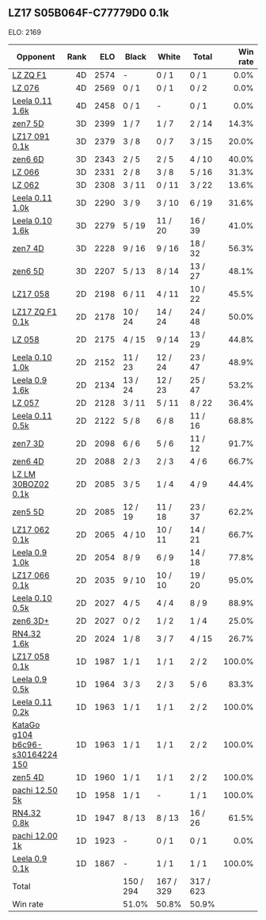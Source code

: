 ## LZ17 S05B064F-C77779D0 0.1k ##

ELO: 2169

Opponent | Rank | ELO | Black | White | Total | Win rate
---------|-----:|----:|-------|-------|-------|-------:
[LZ ZQ F1](LZ%20ZQ%20F1.md) | 4D | 2574 | - | 0 / 1 | 0 / 1 | 0.0%
[LZ 076](LZ%20076.md) | 4D | 2569 | 0 / 1 | 0 / 1 | 0 / 2 | 0.0%
[Leela 0.11 1.6k](Leela%200.11%201.6k.md) | 4D | 2458 | 0 / 1 | - | 0 / 1 | 0.0%
[zen7 5D](zen7%205D.md) | 3D | 2399 | 1 / 7 | 1 / 7 | 2 / 14 | 14.3%
[LZ17 091 0.1k](LZ17%20091%200.1k.md) | 3D | 2379 | 3 / 8 | 0 / 7 | 3 / 15 | 20.0%
[zen6 6D](zen6%206D.md) | 3D | 2343 | 2 / 5 | 2 / 5 | 4 / 10 | 40.0%
[LZ 066](LZ%20066.md) | 3D | 2331 | 2 / 8 | 3 / 8 | 5 / 16 | 31.3%
[LZ 062](LZ%20062.md) | 3D | 2308 | 3 / 11 | 0 / 11 | 3 / 22 | 13.6%
[Leela 0.11 1.0k](Leela%200.11%201.0k.md) | 3D | 2290 | 3 / 9 | 3 / 10 | 6 / 19 | 31.6%
[Leela 0.10 1.6k](Leela%200.10%201.6k.md) | 3D | 2279 | 5 / 19 | 11 / 20 | 16 / 39 | 41.0%
[zen7 4D](zen7%204D.md) | 3D | 2228 | 9 / 16 | 9 / 16 | 18 / 32 | 56.3%
[zen6 5D](zen6%205D.md) | 3D | 2207 | 5 / 13 | 8 / 14 | 13 / 27 | 48.1%
[LZ17 058](LZ17%20058.md) | 2D | 2198 | 6 / 11 | 4 / 11 | 10 / 22 | 45.5%
[LZ17 ZQ F1 0.1k](LZ17%20ZQ%20F1%200.1k.md) | 2D | 2178 | 10 / 24 | 14 / 24 | 24 / 48 | 50.0%
[LZ 058](LZ%20058.md) | 2D | 2175 | 4 / 15 | 9 / 14 | 13 / 29 | 44.8%
[Leela 0.10 1.0k](Leela%200.10%201.0k.md) | 2D | 2152 | 11 / 23 | 12 / 24 | 23 / 47 | 48.9%
[Leela 0.9 1.6k](Leela%200.9%201.6k.md) | 2D | 2134 | 13 / 24 | 12 / 23 | 25 / 47 | 53.2%
[LZ 057](LZ%20057.md) | 2D | 2128 | 3 / 11 | 5 / 11 | 8 / 22 | 36.4%
[Leela 0.11 0.5k](Leela%200.11%200.5k.md) | 2D | 2122 | 5 / 8 | 6 / 8 | 11 / 16 | 68.8%
[zen7 3D](zen7%203D.md) | 2D | 2098 | 6 / 6 | 5 / 6 | 11 / 12 | 91.7%
[zen6 4D](zen6%204D.md) | 2D | 2088 | 2 / 3 | 2 / 3 | 4 / 6 | 66.7%
[LZ LM 30BOZ02 0.1k](LZ%20LM%2030BOZ02%200.1k.md) | 2D | 2085 | 3 / 5 | 1 / 4 | 4 / 9 | 44.4%
[zen5 5D](zen5%205D.md) | 2D | 2085 | 12 / 19 | 11 / 18 | 23 / 37 | 62.2%
[LZ17 062 0.1k](LZ17%20062%200.1k.md) | 2D | 2065 | 4 / 10 | 10 / 11 | 14 / 21 | 66.7%
[Leela 0.9 1.0k](Leela%200.9%201.0k.md) | 2D | 2054 | 8 / 9 | 6 / 9 | 14 / 18 | 77.8%
[LZ17 066 0.1k](LZ17%20066%200.1k.md) | 2D | 2035 | 9 / 10 | 10 / 10 | 19 / 20 | 95.0%
[Leela 0.10 0.5k](Leela%200.10%200.5k.md) | 2D | 2027 | 4 / 5 | 4 / 4 | 8 / 9 | 88.9%
[zen6 3D+](zen6%203D+.md) | 2D | 2027 | 0 / 2 | 1 / 2 | 1 / 4 | 25.0%
[RN4.32 1.6k](RN4.32%201.6k.md) | 2D | 2024 | 1 / 8 | 3 / 7 | 4 / 15 | 26.7%
[LZ17 058 0.1k](LZ17%20058%200.1k.md) | 1D | 1987 | 1 / 1 | 1 / 1 | 2 / 2 | 100.0%
[Leela 0.9 0.5k](Leela%200.9%200.5k.md) | 1D | 1964 | 3 / 3 | 2 / 3 | 5 / 6 | 83.3%
[Leela 0.11 0.2k](Leela%200.11%200.2k.md) | 1D | 1963 | 1 / 1 | 1 / 1 | 2 / 2 | 100.0%
[KataGo g104 b6c96-s30164224 150](KataGo%20g104%20b6c96-s30164224%20150.md) | 1D | 1963 | 1 / 1 | 1 / 1 | 2 / 2 | 100.0%
[zen5 4D](zen5%204D.md) | 1D | 1960 | 1 / 1 | 1 / 1 | 2 / 2 | 100.0%
[pachi 12.50 5k](pachi%2012.50%205k.md) | 1D | 1958 | 1 / 1 | - | 1 / 1 | 100.0%
[RN4.32 0.8k](RN4.32%200.8k.md) | 1D | 1947 | 8 / 13 | 8 / 13 | 16 / 26 | 61.5%
[pachi 12.00 1k](pachi%2012.00%201k.md) | 1D | 1923 | - | 0 / 1 | 0 / 1 | 0.0%
[Leela 0.9 0.1k](Leela%200.9%200.1k.md) | 1D | 1867 | - | 1 / 1 | 1 / 1 | 100.0%
Total | | | 150 / 294 | 167 / 329 | 317 / 623 | 
Win rate| | | 51.0% | 50.8% | 50.9% | 
